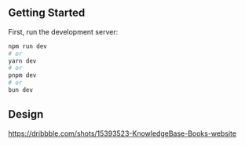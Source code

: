 ## Getting Started

First, run the development server:

```bash
npm run dev
# or
yarn dev
# or
pnpm dev
# or
bun dev
```

## Design

https://dribbble.com/shots/15393523-KnowledgeBase-Books-website
